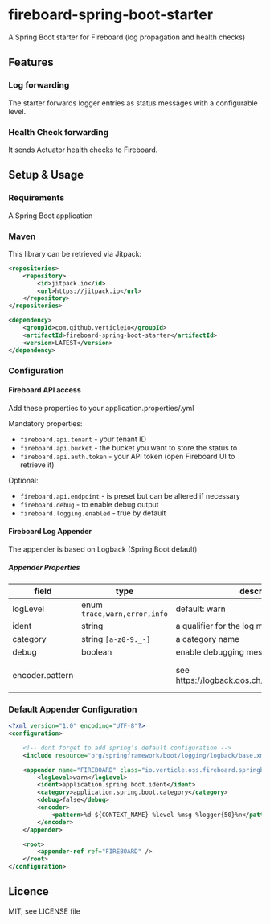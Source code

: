 # fireboard-spring-boot-starter
A Spring Boot starter for Fireboard (log propagation and health checks)


## Features

### Log forwarding

The starter forwards logger entries as status messages with a configurable level.

### Health Check forwarding
It sends Actuator health checks to Fireboard.

## Setup & Usage

### Requirements

A Spring Boot application


### Maven

This library can be retrieved via Jitpack:

```xml
<repositories>
    <repository>
        <id>jitpack.io</id>
        <url>https://jitpack.io</url>
    </repository>
</repositories>
```

```xml
<dependency>
    <groupId>com.github.verticleio</groupId>
    <artifactId>fireboard-spring-boot-starter</artifactId>
    <version>LATEST</version>
</dependency>
```

### Configuration

#### Fireboard API access

Add these properties to your application.properties/.yml

Mandatory properties:
* `fireboard.api.tenant` - your tenant ID
* `fireboard.api.bucket` - the bucket you want to store the status to
* `fireboard.api.auth.token` - your API token (open Fireboard UI to retrieve it)

Optional:
* `fireboard.api.endpoint` - is preset but can be altered if necessary
* `fireboard.debug` - to enable debug output
* `fireboard.logging.enabled` - true by default

#### Fireboard Log Appender

The appender is based on Logback (Spring Boot default)


##### Appender Properties

| field           | type   | description                 | example                |
| --------------- | ------ | --------------------------- | ---------------------- |
| logLevel        | enum `trace,warn,error,info` | default: warn  | 'warn'
| ident           | string | a qualifier for the log message           | 'backend.elasticsearch.bootstrap' |
| category        | string `[a-z0-9._-]`| a category name              | 'backend_services' |
| debug           | boolean | enable debugging messages, default: false|  |
| encoder.pattern |  | see https://logback.qos.ch/manual/encoders.html              | 'The backend service has successfully started and connected to elasticsearch' |

### Default Appender Configuration

```xml
<?xml version="1.0" encoding="UTF-8"?>
<configuration>

    <!-- dont forget to add spring's default configuration -->
    <include resource="org/springframework/boot/logging/logback/base.xml"/>

    <appender name="FIREBOARD" class="io.verticle.oss.fireboard.springboot.starter.logger.logback.FireboardAppender">
        <logLevel>warn</logLevel>
        <ident>application.spring.boot.ident</ident>
        <category>application.spring.boot.category</category>
        <debug>false</debug>
        <encoder>
            <pattern>%d ${CONTEXT_NAME} %level %msg %logger{50}%n</pattern>
        </encoder>
    </appender>

    <root>
        <appender-ref ref="FIREBOARD" />
    </root>
</configuration>
```

## Licence

MIT, see LICENSE file